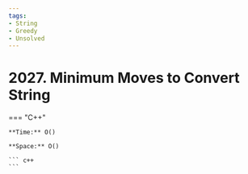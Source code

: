 ```yaml
---
tags:
- String
- Greedy
- Unsolved
---
```



# 2027. Minimum Moves to Convert String

=== "C++"

    **Time:** O()

    **Space:** O()

    ``` c++
    ```